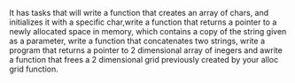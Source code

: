 It has tasks that will write a function that creates an array of chars, and initializes it with a specific char,write a function that returns a pointer to a newly allocated space in memory, which contains a copy of the string given as a parameter, write a function that concatenates two strings, write a program that returns a pointer to 2 dimensional array of inegers and awrite a function that frees a 2 dimensional grid previously created by your alloc grid function. 
